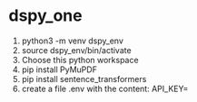 # dspy_one
1. python3 -m venv dspy_env
2. source dspy_env/bin/activate
3. Choose this python workspace
4. pip install PyMuPDF
5. pip install sentence_transformers
6. create a file .env with the content: API_KEY=

